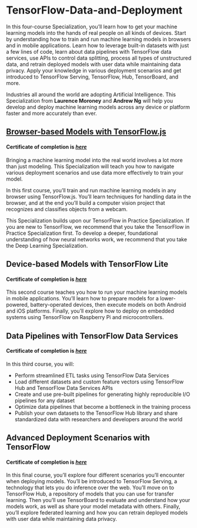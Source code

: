 # TensorFlow-Data-and-Deployment
In this four-course Specialization, you’ll learn how to get your machine learning models into the hands of real people on all kinds of devices. Start by understanding how to train and run machine learning models in browsers and in mobile applications. Learn how to leverage built-in datasets with just a few lines of code, learn about data pipelines with TensorFlow data services, use APIs to control data splitting, process all types of unstructured data, and retrain deployed models with user data while maintaining data privacy.  Apply your knowledge in various deployment scenarios and get introduced to TensorFlow Serving, TensorFlow, Hub, TensorBoard, and more. <br>

Industries all around the world are adopting Artificial Intelligence. This Specialization from **Laurence Moroney** and **Andrew Ng** will help you develop and deploy machine learning models across any device or platform faster and more accurately than ever. <br>


## [Browser-based Models with TensorFlow.js](https://github.com/indahpuspitaa17/TensorFlow-Data-and-Deployment/tree/main/1-Browser-based-Models-with-TensorFlow.js)
#### **Certificate of completion is *[here](https://www.coursera.org/account/accomplishments/verify/ESD485PCURN2)*** <br>
Bringing a machine learning model into the real world involves a lot more than just modeling. This Specialization will teach you how to navigate various deployment scenarios and use data more effectively to train your model. <br>

In this first course, you’ll train and run machine learning models in any browser using TensorFlow.js. You’ll learn techniques for handling data in the browser, and at the end you’ll build a computer vision project that recognizes and classifies objects from a webcam. <br>

This Specialization builds upon our TensorFlow in Practice Specialization. If you are new to TensorFlow, we recommend that you take the TensorFlow in Practice Specialization first. To develop a deeper, foundational understanding of how neural networks work, we recommend that you take the Deep Learning Specialization. <br>

## Device-based Models with TensorFlow Lite
#### **Certificate of completion is *[here](https://www.coursera.org/account/accomplishments/verify/ESD485PCURN2)*** <br>
This second course teaches you how to run your machine learning models in mobile applications. You’ll learn how to prepare models for a lower-powered, battery-operated devices, then execute models on both Android and iOS platforms. Finally, you’ll explore how to deploy on embedded systems using TensorFlow on Raspberry Pi and microcontrollers.

## Data Pipelines with TensorFlow Data Services
#### **Certificate of completion is *[here](https://www.coursera.org/account/accomplishments/verify/ESD485PCURN2)*** <br>
In this third course, you will:
- Perform streamlined ETL tasks using TensorFlow Data Services
- Load different datasets and custom feature vectors using TensorFlow Hub and TensorFlow Data Services APIs
- Create and use pre-built pipelines for generating highly reproducible I/O pipelines for any dataset
- Optimize data pipelines that become a bottleneck in the training process
- Publish your own datasets to the TensorFlow Hub library and share standardized data with researchers and developers around the world

## Advanced Deployment Scenarios with TensorFlow
#### **Certificate of completion is *[here](https://www.coursera.org/account/accomplishments/verify/ESD485PCURN2)*** <br>
In this final course, you’ll explore four different scenarios you’ll encounter when deploying models. You’ll be introduced to TensorFlow Serving, a technology that lets you do inference over the web. You’ll move on to TensorFlow Hub, a repository of models that you can use for transfer learning. Then you’ll use TensorBoard to evaluate and understand how your models work, as well as share your model metadata with others. Finally, you’ll explore federated learning and how you can retrain deployed models with user data while maintaining data privacy.
